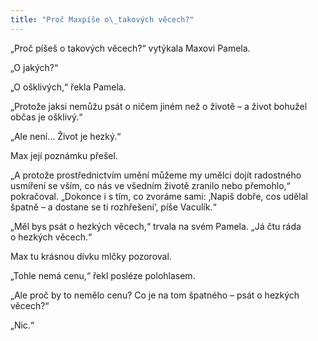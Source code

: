 ```yaml
---
title: "Proč Maxpíše o\_takových věcech?"
---
```


„Proč píšeš o takových věcech?“ vytýkala Maxovi Pamela.

„O jakých?“

„O ošklivých,“ řekla Pamela.

„Protože jaksi nemůžu psát o ničem jiném než o životě – a život bohužel občas je ošklivý.“

„Ale není… Život je hezký.“

Max její poznámku přešel.

„A protože prostřednictvím umění můžeme my umělci dojít radostného usmíření se vším, co nás ve všedním životě zranilo nebo přemohlo,“ pokračoval. „Dokonce i s tím, co zvoráme sami: ‚Napiš dobře, cos udělal špatně – a dostane se ti rozhřešení‘, píše Vaculík.“

„Měl bys psát o hezkých věcech,“ trvala na svém Pamela. „Já čtu ráda o hezkých věcech.“

Max tu krásnou dívku mlčky pozoroval.

„Tohle nemá cenu,“ řekl posléze polohlasem.

„Ale proč by to nemělo cenu? Co je na tom špatného – psát o hezkých věcech?“

„Nic.“
